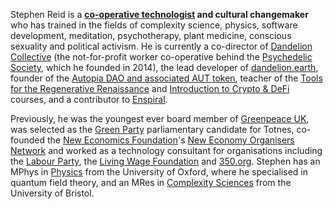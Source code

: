 Stephen Reid is a **[co-operative technologist](https://www.wired.co.uk/article/cotech-tech-cooperatives-blake-house-outlandish) and cultural changemaker** who has trained in the fields of complexity science, physics, software development, meditation, psychotherapy, plant medicine, conscious sexuality and political activism. He is currently a co-director of [Dandelion Collective](https://dandelion.coop) (the not-for-profit worker co-operative behind the [Psychedelic Society](http://psychedelicsociety.org.uk/), which he founded in 2014), the lead developer of [dandelion.earth](https://dandelion.earth), founder of the [Autopia DAO and associated AUT token](http://autopia.co/), teacher of the [Tools for the Regenerative Renaissance](https://dandelion.earth/events/5fd23eae6824a9000d43006e) and [Introduction to Crypto & DeFi](https://dandelion.earth/activities/5fa165912fa741001340ad26) courses, and a contributor to [Enspiral](https://enspiral.com/).

Previously, he was the youngest ever board member of [Greenpeace UK](https://www.greenpeace.org.uk/), was selected as the [Green Party](https://www.greenparty.org.uk/) parliamentary candidate for Totnes, co-founded the [New Economics Foundation](https://neweconomics.org/)'s [New Economy Organisers Network](https://neweconomyorganisers.org/) and worked as a technology consultant for organisations including the [Labour Party](https://labour.org.uk/), the [Living Wage Foundation](https://www.livingwage.org.uk/) and [350.org](https://350.org/). Stephen has an MPhys in [Physics](https://www2.physics.ox.ac.uk/) from the University of Oxford, where he specialised in quantum field theory, and an MRes in [Complexity Sciences](http://www.bristol.ac.uk/bccs/) from the University of Bristol.

